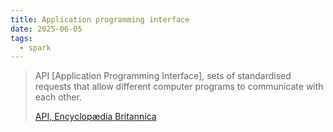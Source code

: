 ```yaml
---
title: Application programming interface
date: 2025-06-05
tags:
  - spark
---
```

> API \[Application Programming Interface\], sets of standardised requests that allow different computer programs to communicate with each other.
> 
> [API, Encyclopædia Britannica](https://www.britannica.com/technology/computer-programming-language)
